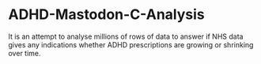 # ADHD-Mastodon-C-Analysis
It is an attempt to analyse millions of rows of data to answer if NHS data gives any indications whether ADHD prescriptions are growing or shrinking over time.
